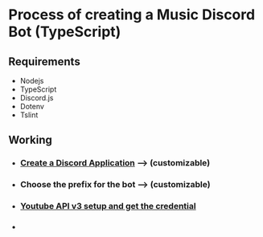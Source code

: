 # Process of creating a Music Discord Bot (TypeScript)

## Requirements
- Nodejs
- TypeScript
- Discord.js
- Dotenv
- Tslint

## Working
- ### [Create a Discord Application](https://discordpy.readthedocs.io/en/latest/discord.html) ⟶ (customizable)
- ### Choose the prefix for the bot ⟶ (customizable)
- ### [Youtube API v3 setup and get the credential](https://developers.google.com/youtube/v3/docs/)
- ### 